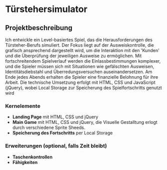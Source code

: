 # Türstehersimulator

## Projektbeschreibung
Ich entwickle ein Level-basiertes Spiel, das die Herausforderungen des Türsteher-Berufs simuliert. Der Fokus liegt auf der Ausweiskontrolle, die grafisch ansprechend dargestellt wird, um die Interaktion mit den 'Kunden' und die Überprüfung der jeweiligen Ausweise zu ermöglichen. Mit fortschreitendem Spielverlauf werden die Einlassbestimmungen komplexer, und die Spieler müssen sich mit Situationen wie gefälschten Ausweisen, Identitätsdiebstahl und Überredungsversuchen auseinandersetzen. Am Ende jedes Abends erhalten die Spieler eine finanzielle Belohnung für ihre Arbeit. Die technische Umsetzung erfolgt mit HTML, CSS und JavaScript (jQuery), wobei Local Storage zur Speicherung des Spielfortschritts genutzt wird
### Kernelemente
- **Landing Page** mit HTML, CSS und jQuery
- **Main Game** mit HTML, CSS und jQuery, die Visuelle Gestalltung erlogt durch verschiedene Sprite Sheeds.
- **Speicherung des Fortschritts** per Local Storage
### Erweiterungen (optional, falls Zeit bleibt)
- **Taschenkontrollen**
- **Fähigkeiten**
